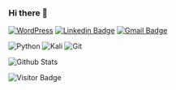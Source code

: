 ### Hi there 👋

[![WordPress](https://img.shields.io/badge/cacoabudvasconcelos.svg?style=for-the-badge&logo=WordPress&logoColor=white&link=https://cacoabudvasconcelos.com.br/)](https://www.cacoabudvasconcelos.com.br/)
[![Linkedin Badge](https://img.shields.io/badge/-cacoabudvasconcelos-blue?style=flat-square&logo=Linkedin&logoColor=white&link=https://www.linkedin.com/in/caco-abud-vasconcelos-a4a75a235/)](https://www.linkedin.com/in/caco-abud-vasconcelos-a4a75a235/)
[![Gmail Badge](https://img.shields.io/badge/-cacoabud@gmail.com-c14438?style=flat-square&logo=Gmail&logoColor=white&link=mailto:cacoabud@gmail.com)](mailto:cacoabud@gmail.com)

![Python](https://img.shields.io/badge/python-3670A0?style=for-the-badge&logo=python&logoColor=ffdd54)
![Kali](https://img.shields.io/badge/Kali-268BEE?style=for-the-badge&logo=kalilinux&logoColor=white)
![Git](https://img.shields.io/badge/git-%23F05033.svg?style=for-the-badge&logo=git&logoColor=white)

![Github Stats](https://github-readme-stats.vercel.app/api?username=cacoabudvasconcelos&count_private=true&show_icons=true&include_all_commits=true)

![Visitor Badge](https://visitor-badge.laobi.icu/badge?page_id=cacoabudvasconcelos.cacoabudvasconcelos)
